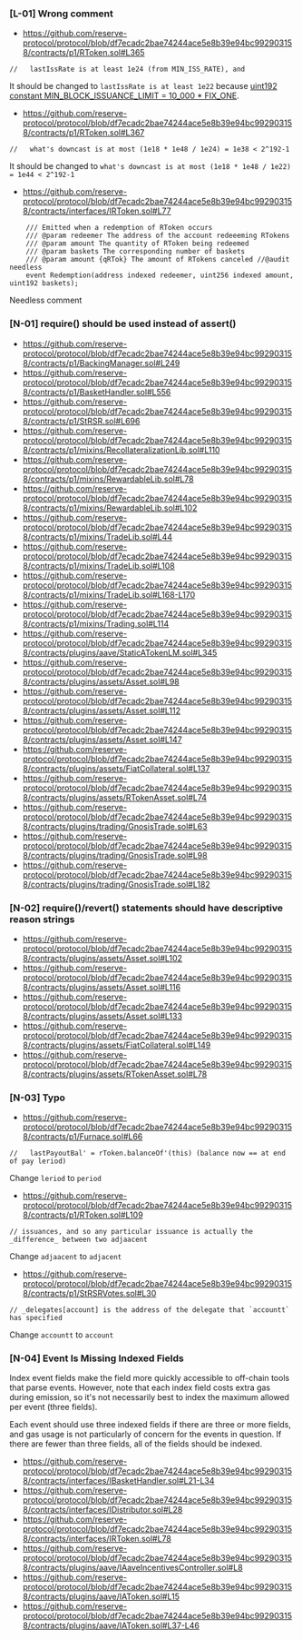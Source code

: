 ### [L-01] Wrong comment
- https://github.com/reserve-protocol/protocol/blob/df7ecadc2bae74244ace5e8b39e94bc992903158/contracts/p1/RToken.sol#L365

```solidity
//   lastIssRate is at least 1e24 (from MIN_ISS_RATE), and
```

It should be changed to `lastIssRate is at least 1e22` because [uint192 constant MIN_BLOCK_ISSUANCE_LIMIT = 10_000 * FIX_ONE](https://github.com/reserve-protocol/protocol/blob/df7ecadc2bae74244ace5e8b39e94bc992903158/contracts/p1/RToken.sol#L15).

- https://github.com/reserve-protocol/protocol/blob/df7ecadc2bae74244ace5e8b39e94bc992903158/contracts/p1/RToken.sol#L367

```solidity
//   what's downcast is at most (1e18 * 1e48 / 1e24) = 1e38 < 2^192-1
```

It should be changed to `what's downcast is at most (1e18 * 1e48 / 1e22) = 1e44 < 2^192-1`

- https://github.com/reserve-protocol/protocol/blob/df7ecadc2bae74244ace5e8b39e94bc992903158/contracts/interfaces/IRToken.sol#L77

```solidity
    /// Emitted when a redemption of RToken occurs
    /// @param redeemer The address of the account redeeeming RTokens
    /// @param amount The quantity of RToken being redeemed
    /// @param baskets The corresponding number of baskets
    /// @param amount {qRTok} The amount of RTokens canceled //@audit needless
    event Redemption(address indexed redeemer, uint256 indexed amount, uint192 baskets);
```

Needless comment

### [N-01] require() should be used instead of assert()
- https://github.com/reserve-protocol/protocol/blob/df7ecadc2bae74244ace5e8b39e94bc992903158/contracts/p1/BackingManager.sol#L249
- https://github.com/reserve-protocol/protocol/blob/df7ecadc2bae74244ace5e8b39e94bc992903158/contracts/p1/BasketHandler.sol#L556
- https://github.com/reserve-protocol/protocol/blob/df7ecadc2bae74244ace5e8b39e94bc992903158/contracts/p1/StRSR.sol#L696
- https://github.com/reserve-protocol/protocol/blob/df7ecadc2bae74244ace5e8b39e94bc992903158/contracts/p1/mixins/RecollateralizationLib.sol#L110
- https://github.com/reserve-protocol/protocol/blob/df7ecadc2bae74244ace5e8b39e94bc992903158/contracts/p1/mixins/RewardableLib.sol#L78
- https://github.com/reserve-protocol/protocol/blob/df7ecadc2bae74244ace5e8b39e94bc992903158/contracts/p1/mixins/RewardableLib.sol#L102
- https://github.com/reserve-protocol/protocol/blob/df7ecadc2bae74244ace5e8b39e94bc992903158/contracts/p1/mixins/TradeLib.sol#L44
- https://github.com/reserve-protocol/protocol/blob/df7ecadc2bae74244ace5e8b39e94bc992903158/contracts/p1/mixins/TradeLib.sol#L108
- https://github.com/reserve-protocol/protocol/blob/df7ecadc2bae74244ace5e8b39e94bc992903158/contracts/p1/mixins/TradeLib.sol#L168-L170
- https://github.com/reserve-protocol/protocol/blob/df7ecadc2bae74244ace5e8b39e94bc992903158/contracts/p1/mixins/Trading.sol#L114
- https://github.com/reserve-protocol/protocol/blob/df7ecadc2bae74244ace5e8b39e94bc992903158/contracts/plugins/aave/StaticATokenLM.sol#L345
- https://github.com/reserve-protocol/protocol/blob/df7ecadc2bae74244ace5e8b39e94bc992903158/contracts/plugins/assets/Asset.sol#L98
- https://github.com/reserve-protocol/protocol/blob/df7ecadc2bae74244ace5e8b39e94bc992903158/contracts/plugins/assets/Asset.sol#L112
- https://github.com/reserve-protocol/protocol/blob/df7ecadc2bae74244ace5e8b39e94bc992903158/contracts/plugins/assets/Asset.sol#L147
- https://github.com/reserve-protocol/protocol/blob/df7ecadc2bae74244ace5e8b39e94bc992903158/contracts/plugins/assets/FiatCollateral.sol#L137
- https://github.com/reserve-protocol/protocol/blob/df7ecadc2bae74244ace5e8b39e94bc992903158/contracts/plugins/assets/RTokenAsset.sol#L74
- https://github.com/reserve-protocol/protocol/blob/df7ecadc2bae74244ace5e8b39e94bc992903158/contracts/plugins/trading/GnosisTrade.sol#L63
- https://github.com/reserve-protocol/protocol/blob/df7ecadc2bae74244ace5e8b39e94bc992903158/contracts/plugins/trading/GnosisTrade.sol#L98
- https://github.com/reserve-protocol/protocol/blob/df7ecadc2bae74244ace5e8b39e94bc992903158/contracts/plugins/trading/GnosisTrade.sol#L182

### [N-02] require()/revert() statements should have descriptive reason strings
- https://github.com/reserve-protocol/protocol/blob/df7ecadc2bae74244ace5e8b39e94bc992903158/contracts/plugins/assets/Asset.sol#L102
- https://github.com/reserve-protocol/protocol/blob/df7ecadc2bae74244ace5e8b39e94bc992903158/contracts/plugins/assets/Asset.sol#L116
- https://github.com/reserve-protocol/protocol/blob/df7ecadc2bae74244ace5e8b39e94bc992903158/contracts/plugins/assets/Asset.sol#L133
- https://github.com/reserve-protocol/protocol/blob/df7ecadc2bae74244ace5e8b39e94bc992903158/contracts/plugins/assets/FiatCollateral.sol#L149
- https://github.com/reserve-protocol/protocol/blob/df7ecadc2bae74244ace5e8b39e94bc992903158/contracts/plugins/assets/RTokenAsset.sol#L78

### [N-03] Typo
- https://github.com/reserve-protocol/protocol/blob/df7ecadc2bae74244ace5e8b39e94bc992903158/contracts/p1/Furnace.sol#L66

```solidity
//   lastPayoutBal' = rToken.balanceOf'(this) (balance now == at end of pay leriod)
```

Change `leriod` to `period`

- https://github.com/reserve-protocol/protocol/blob/df7ecadc2bae74244ace5e8b39e94bc992903158/contracts/p1/RToken.sol#L109

```solidity
// issuances, and so any particular issuance is actually the _difference_ between two adjaacent
```

Change `adjaacent` to `adjacent`

- https://github.com/reserve-protocol/protocol/blob/df7ecadc2bae74244ace5e8b39e94bc992903158/contracts/p1/StRSRVotes.sol#L30

```solidity
// _delegates[account] is the address of the delegate that `accountt` has specified
```

Change `accountt` to `account`

### [N-04] Event Is Missing Indexed Fields
Index event fields make the field more quickly accessible to off-chain tools that parse events. However, note that each index field costs extra gas during emission, so it's not necessarily best to index the maximum allowed per event (three fields).

Each event should use three indexed fields if there are three or more fields, and gas usage is not particularly of concern for the events in question. If there are fewer than three fields, all of the fields should be indexed.

- https://github.com/reserve-protocol/protocol/blob/df7ecadc2bae74244ace5e8b39e94bc992903158/contracts/interfaces/IBasketHandler.sol#L21-L34
- https://github.com/reserve-protocol/protocol/blob/df7ecadc2bae74244ace5e8b39e94bc992903158/contracts/interfaces/IDistributor.sol#L28
- https://github.com/reserve-protocol/protocol/blob/df7ecadc2bae74244ace5e8b39e94bc992903158/contracts/interfaces/IRToken.sol#L78
- https://github.com/reserve-protocol/protocol/blob/df7ecadc2bae74244ace5e8b39e94bc992903158/contracts/plugins/aave/IAaveIncentivesController.sol#L8
- https://github.com/reserve-protocol/protocol/blob/df7ecadc2bae74244ace5e8b39e94bc992903158/contracts/plugins/aave/IAToken.sol#L15
- https://github.com/reserve-protocol/protocol/blob/df7ecadc2bae74244ace5e8b39e94bc992903158/contracts/plugins/aave/IAToken.sol#L37-L46
